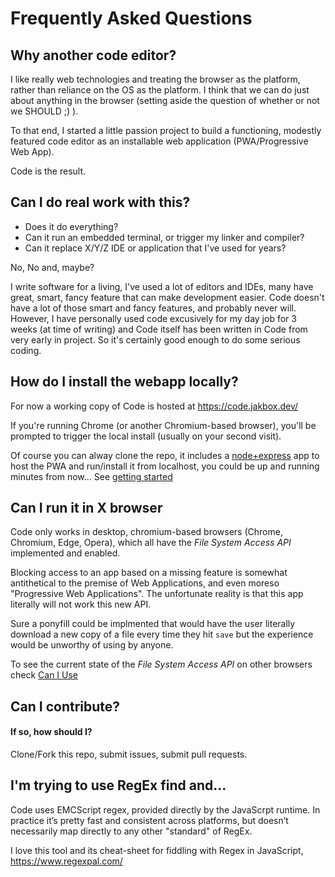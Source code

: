 # Frequently Asked Questions

## Why another code editor?

I like really web technologies and treating the browser as the platform, rather than reliance on the OS as the platform. I think that we can do just about anything in the browser (setting aside the question of whether or not we SHOULD ;) ).

To that end, I started a little passion project to build a functioning, modestly featured code editor as an installable web application (PWA/Progressive Web App). 

Code is the result.

## Can I do real work with this?

- Does it do everything? 
- Can it run an embedded terminal, or trigger my linker and compiler?
- Can it replace X/Y/Z IDE or application that I've used for years?

No, No and, maybe?

I write software for a living, I've used a lot of editors and IDEs, many have great, smart, fancy feature that can make development easier. Code doesn't have a lot of those smart and fancy features, and probably never will. However, I have personally used code excusively for my day job for 3 weeks (at time of writing) and Code itself has been written in Code from very early in project. So it's certainly good enough to do some serious coding.

## How do I install the webapp locally?
For now a working copy of Code is hosted at https://code.jakbox.dev/

If you're running Chrome (or another Chromium-based browser), you'll be prompted to trigger the local install (usually on your second visit).

Of course you can alway clone the repo, it includes a [node+express](readme.md#Getting%20Started) app to host the PWA and run/install it from localhost, you could be up and running minutes from now... See [getting started](readme.md#user-content-getting-started)

## Can I run it in X browser

Code only works in desktop, chromium-based browsers (Chrome, Chromium, Edge, Opera), which all have the *File System Access API* implemented and enabled. 

Blocking access to an app based on a missing feature is somewhat antithetical to the premise of Web Applications, and even moreso "Progressive Web Applications". The unfortunate reality is that this app literally will not work this new API. 

Sure a ponyfill could be implmented that would have the user literally download a new copy of a file every time they hit `save` but the experience would be unworthy of using by anyone.

To see the current state of the *File System Access API* on other browsers check [Can I Use](https://caniuse.com/native-filesystem-api)


## Can I contribute? 
#### If so, how should I?
Clone/Fork this repo, submit issues, submit pull requests.

## I'm trying to use RegEx find and...
Code uses EMCScript regex, provided directly by the JavaScrpt runtime. In practice it’s pretty fast and consistent across platforms, but doesn’t necessarily map directly to any other "standard" of RegEx.

I love this tool and its cheat-sheet for fiddling with Regex in JavaScript, https://www.regexpal.com/
